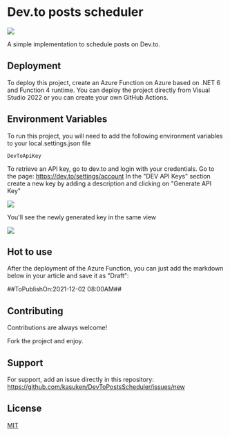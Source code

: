 
# Dev.to posts scheduler

![](https://countrush-prod.azurewebsites.net/l/badge/?repository=kasuken.devtopostsscheduler)

A simple implementation to schedule posts on Dev.to.
## Deployment

To deploy this project, create an Azure Function on Azure based on .NET 6 and Function 4 runtime.
You can deploy the project directly from Visual Studio 2022 or you can create your own GitHub Actions.

## Environment Variables

To run this project, you will need to add the following environment variables to your local.settings.json file

`DevToApiKey`

To retrieve an API key, go to dev.to and login with your credentials.
Go to the page: https://dev.to/settings/account
In the "DEV API Keys" section create a new key by adding a description and clicking on "Generate API Key"

![](https://user-images.githubusercontent.com/146201/64421366-af3f8b00-d0a1-11e9-8ff6-7cc0ca6e854e.png)

You'll see the newly generated key in the same view

![](https://user-images.githubusercontent.com/146201/64421367-af3f8b00-d0a1-11e9-9831-73d3bdfdff66.png)

## Hot to use
After the deployment of the Azure Function, you can just add the markdown below in your article and save it as "Draft":

##ToPublishOn:2021-12-02 08:00AM##

## Contributing

Contributions are always welcome!

Fork the project and enjoy.


## Support

For support, add an issue directly in this repository: https://github.com/kasuken/DevToPostsScheduler/issues/new


## License

[MIT](https://choosealicense.com/licenses/mit/)


